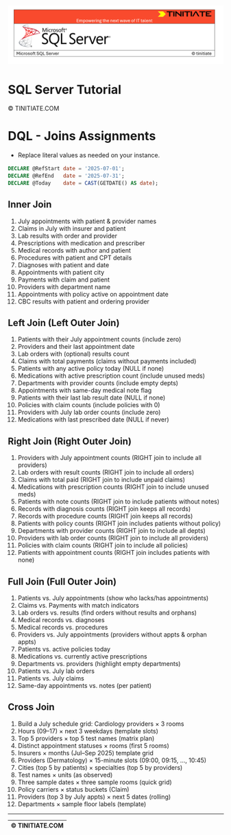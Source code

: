 ![SQL Server Tinitiate Image](../../../sqlserver-sql/sqlserver.png)

# SQL Server Tutorial

&copy; TINITIATE.COM

# DQL - Joins Assignments
* Replace literal values as needed on your instance.
```sql
DECLARE @RefStart date = '2025-07-01';
DECLARE @RefEnd   date = '2025-07-31';
DECLARE @Today    date = CAST(GETDATE() AS date);
```

## Inner Join
1. July appointments with patient & provider names
2. Claims in July with insurer and patient
3. Lab results with order and provider
4. Prescriptions with medication and prescriber
5. Medical records with author and patient
6. Procedures with patient and CPT details
7. Diagnoses with patient and date
8. Appointments with patient city
9. Payments with claim and patient
10. Providers with department name
11. Appointments with policy active on appointment date
12. CBC results with patient and ordering provider

## Left Join (Left Outer Join)
1. Patients with their July appointment counts (include zero)
2. Providers and their last appointment date
3. Lab orders with (optional) results count
4. Claims with total payments (claims without payments included)
5. Patients with any active policy today (NULL if none)
6. Medications with active prescription count (include unused meds)
7. Departments with provider counts (include empty depts)
8. Appointments with same-day medical note flag
9. Patients with their last lab result date (NULL if none)
10. Policies with claim counts (include policies with 0)
11. Providers with July lab order counts (include zero)
12. Medications with last prescribed date (NULL if never)

## Right Join (Right Outer Join)
1. Providers with July appointment counts (RIGHT join to include all providers)
2. Lab orders with result counts (RIGHT join to include all orders)
3. Claims with total paid (RIGHT join to include unpaid claims)
4. Medications with prescription counts (RIGHT join to include unused meds)
5. Patients with note counts (RIGHT join to include patients without notes)
6. Records with diagnosis counts (RIGHT join keeps all records)
7. Records with procedure counts (RIGHT join keeps all records)
8. Patients with policy counts (RIGHT join includes patients without policy)
9. Departments with provider counts (RIGHT join to include all depts)
10. Providers with lab order counts (RIGHT join to include all providers)
11. Policies with claim counts (RIGHT join to include all policies)
12. Patients with appointment counts (RIGHT join includes patients with none)

## Full Join (Full Outer Join)
1. Patients vs. July appointments (show who lacks/has appointments)
2. Claims vs. Payments with match indicators
3. Lab orders vs. results (find orders without results and orphans)
4. Medical records vs. diagnoses
5. Medical records vs. procedures
6. Providers vs. July appointments (providers without appts & orphan appts)
7. Patients vs. active policies today
8. Medications vs. currently active prescriptions
9. Departments vs. providers (highlight empty departments)
10. Patients vs. July lab orders
11. Patients vs. July claims
12. Same-day appointments vs. notes (per patient)

## Cross Join
1. Build a July schedule grid: Cardiology providers × 3 rooms
2. Hours (09–17) × next 3 weekdays (template slots)
3. Top 5 providers × top 5 test names (matrix plan)
4. Distinct appointment statuses × rooms (first 5 rooms)
5. Insurers × months (Jul–Sep 2025) template grid
6. Providers (Dermatology) × 15-minute slots (09:00, 09:15, ..., 10:45)
7. Cities (top 5 by patients) × specialties (top 5 by providers)
8. Test names × units (as observed)
9. Three sample dates × three sample rooms (quick grid)
10. Policy carriers × status buckets (Claim)
11. Providers (top 3 by July appts) × next 5 dates (rolling)
12. Departments × sample floor labels (template)

***
| &copy; TINITIATE.COM |
|----------------------|
